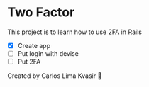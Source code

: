 # Two Factor

This project is to learn how to use 2FA in Rails
- [x] Create app
- [ ] Put login with devise
- [ ] Put 2FA

Created by Carlos Lima Kvasir 💜
